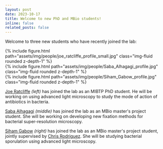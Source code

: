 ```yaml
---
layout: post
date: 2023-10-17
title: Welcome to new PhD and MBio students!
inline: false
related_posts: false
---
```


Welcome to three new students who have recently joined the lab:

<div class="row mt-3">
    <div class="col-sm mt-3 mt-md-0">
        {% include figure.html path="assets/img/people/joe_ratcliffe_profile_small.jpg" class="img-fluid rounded z-depth-1" %}
    </div>
    <div class="col-sm mt-3 mt-md-0">
        {% include figure.html path="assets/img/people/Saba_Alhagagi_profile.jpg" class="img-fluid rounded z-depth-1" %}
    </div>
    <div class="col-sm mt-3 mt-md-0">
        {% include figure.html path="assets/img/people/Siham_Gabow_profile.jpg" class="img-fluid rounded z-depth-1" %}
    </div>
</div>

[Joe Ratcliffe](/projects/ratcliffe_joe/) *(left)* has joined the lab as an MIBTP PhD student. He will be working on using advanced light microscopy to study the mode of action of antibiotics in bacteria.

[Saba Alhagagi](/projects/alhagagi_saba/) *(middle)* has joined the lab as an MBio master's project student. She will be working on developing new fixation methods for bacterial super-resolution microscopy.

[Siham Gabow](/projects/gabow_siham/) *(right)* has joined the lab as an MBio master's project student, jointly supervised by [Chris Rodriguez](https://warwick.ac.uk/fac/sci/lifesci/people/crodrigues/). She will be studying bacterial sporulation using advanced light microscopy.
